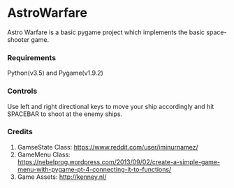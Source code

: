 # AstroWarfare

Astro Warfare is a basic pygame project which implements the basic space-shooter game.

### Requirements

Python(v3.5) and Pygame(v1.9.2)

### Controls

Use left and right directional keys to move your ship accordingly and hit SPACEBAR to shoot at the enemy ships.

### Credits

1. GamseState Class: https://www.reddit.com/user/iminurnamez/
2. GameMenu Class: https://nebelprog.wordpress.com/2013/09/02/create-a-simple-game-menu-with-pygame-pt-4-connecting-it-to-functions/
3. Game Assets: http://kenney.nl/